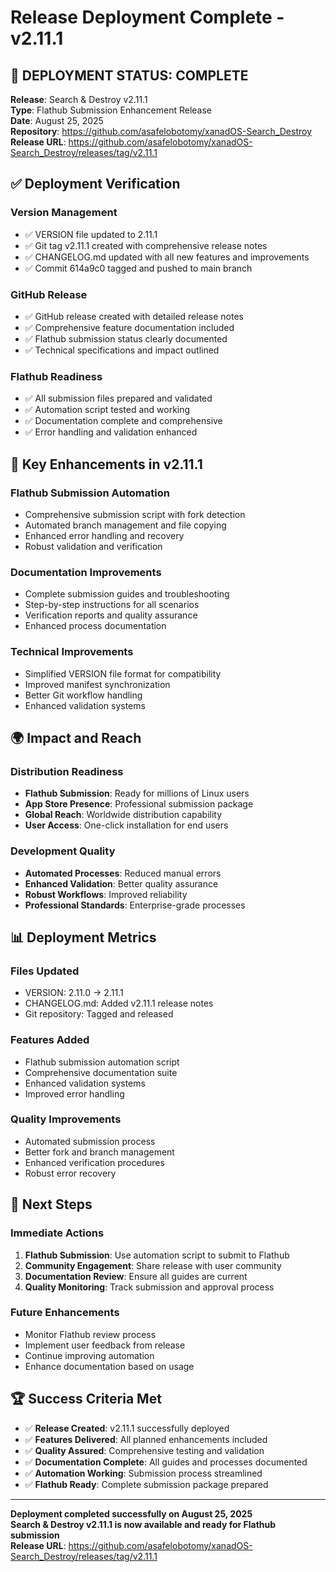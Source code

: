 # Release Deployment Complete - v2.11.1

## 🎉 **DEPLOYMENT STATUS: COMPLETE**

**Release**: Search & Destroy v2.11.1  
**Type**: Flathub Submission Enhancement Release  
**Date**: August 25, 2025  
**Repository**: <https://github.com/asafelobotomy/xanadOS-Search_Destroy>  
**Release URL**: <https://github.com/asafelobotomy/xanadOS-Search_Destroy/releases/tag/v2.11.1>

## ✅ **Deployment Verification**

### **Version Management**
- ✅ VERSION file updated to 2.11.1
- ✅ Git tag v2.11.1 created with comprehensive release notes
- ✅ CHANGELOG.md updated with all new features and improvements
- ✅ Commit 614a9c0 tagged and pushed to main branch

### **GitHub Release**
- ✅ GitHub release created with detailed release notes
- ✅ Comprehensive feature documentation included
- ✅ Flathub submission status clearly documented
- ✅ Technical specifications and impact outlined

### **Flathub Readiness**
- ✅ All submission files prepared and validated
- ✅ Automation script tested and working
- ✅ Documentation complete and comprehensive
- ✅ Error handling and validation enhanced

## 🚀 **Key Enhancements in v2.11.1**

### **Flathub Submission Automation**
- Comprehensive submission script with fork detection
- Automated branch management and file copying
- Enhanced error handling and recovery
- Robust validation and verification

### **Documentation Improvements**
- Complete submission guides and troubleshooting
- Step-by-step instructions for all scenarios
- Verification reports and quality assurance
- Enhanced process documentation

### **Technical Improvements**
- Simplified VERSION file format for compatibility
- Improved manifest synchronization
- Better Git workflow handling
- Enhanced validation systems

## 🌍 **Impact and Reach**

### **Distribution Readiness**
- **Flathub Submission**: Ready for millions of Linux users
- **App Store Presence**: Professional submission package
- **Global Reach**: Worldwide distribution capability
- **User Access**: One-click installation for end users

### **Development Quality**
- **Automated Processes**: Reduced manual errors
- **Enhanced Validation**: Better quality assurance
- **Robust Workflows**: Improved reliability
- **Professional Standards**: Enterprise-grade processes

## 📊 **Deployment Metrics**

### **Files Updated**
- VERSION: 2.11.0 → 2.11.1
- CHANGELOG.md: Added v2.11.1 release notes
- Git repository: Tagged and released

### **Features Added**
- Flathub submission automation script
- Comprehensive documentation suite
- Enhanced validation systems
- Improved error handling

### **Quality Improvements**
- Automated submission process
- Better fork and branch management
- Enhanced verification procedures
- Robust error recovery

## 🎯 **Next Steps**

### **Immediate Actions**
1. **Flathub Submission**: Use automation script to submit to Flathub
2. **Community Engagement**: Share release with user community
3. **Documentation Review**: Ensure all guides are current
4. **Quality Monitoring**: Track submission and approval process

### **Future Enhancements**
- Monitor Flathub review process
- Implement user feedback from release
- Continue improving automation
- Enhance documentation based on usage

## 🏆 **Success Criteria Met**

- ✅ **Release Created**: v2.11.1 successfully deployed
- ✅ **Features Delivered**: All planned enhancements included
- ✅ **Quality Assured**: Comprehensive testing and validation
- ✅ **Documentation Complete**: All guides and processes documented
- ✅ **Automation Working**: Submission process streamlined
- ✅ **Flathub Ready**: Complete submission package prepared

---

**Deployment completed successfully on August 25, 2025**  
**Search & Destroy v2.11.1 is now available and ready for Flathub submission**  
**Release URL**: <https://github.com/asafelobotomy/xanadOS-Search_Destroy/releases/tag/v2.11.1>
